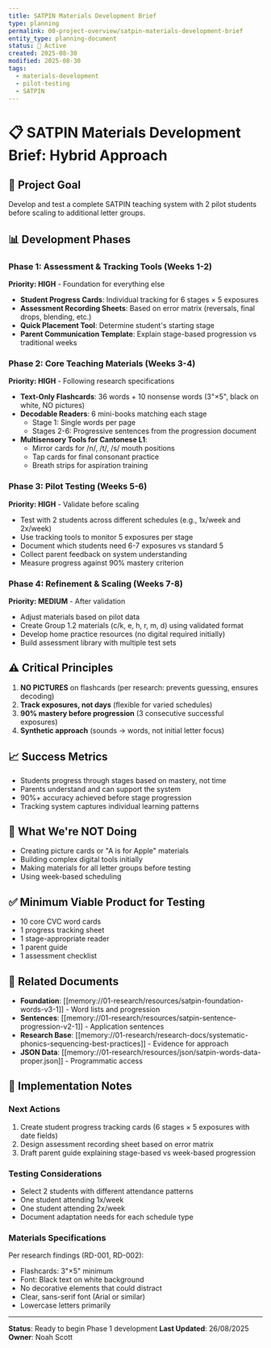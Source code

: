 ```yaml
---
title: SATPIN Materials Development Brief
type: planning
permalink: 00-project-overview/satpin-materials-development-brief
entity_type: planning-document
status: 🚀 Active
created: 2025-08-30
modified: 2025-08-30
tags:
  - materials-development
  - pilot-testing
  - SATPIN
---
```


# 📋 SATPIN Materials Development Brief: Hybrid Approach

## 🎯 Project Goal
Develop and test a complete SATPIN teaching system with 2 pilot students before scaling to additional letter groups.

## 📊 Development Phases

### Phase 1: Assessment & Tracking Tools (Weeks 1-2)
**Priority: HIGH** - Foundation for everything else

- **Student Progress Cards**: Individual tracking for 6 stages × 5 exposures
- **Assessment Recording Sheets**: Based on error matrix (reversals, final drops, blending, etc.)
- **Quick Placement Tool**: Determine student's starting stage
- **Parent Communication Template**: Explain stage-based progression vs traditional weeks

### Phase 2: Core Teaching Materials (Weeks 3-4)
**Priority: HIGH** - Following research specifications

- **Text-Only Flashcards**: 36 words + 10 nonsense words (3"×5", black on white, NO pictures)
- **Decodable Readers**: 6 mini-books matching each stage
  - Stage 1: Single words per page
  - Stages 2-6: Progressive sentences from the progression document
- **Multisensory Tools for Cantonese L1**:
  - Mirror cards for /n/, /t/, /s/ mouth positions
  - Tap cards for final consonant practice
  - Breath strips for aspiration training

### Phase 3: Pilot Testing (Weeks 5-6)
**Priority: HIGH** - Validate before scaling

- Test with 2 students across different schedules (e.g., 1x/week and 2x/week)
- Use tracking tools to monitor 5 exposures per stage
- Document which students need 6-7 exposures vs standard 5
- Collect parent feedback on system understanding
- Measure progress against 90% mastery criterion

### Phase 4: Refinement & Scaling (Weeks 7-8)
**Priority: MEDIUM** - After validation

- Adjust materials based on pilot data
- Create Group 1.2 materials (c/k, e, h, r, m, d) using validated format
- Develop home practice resources (no digital required initially)
- Build assessment library with multiple test sets

## ⚠️ Critical Principles

1. **NO PICTURES** on flashcards (per research: prevents guessing, ensures decoding)
2. **Track exposures, not days** (flexible for varied schedules)
3. **90% mastery before progression** (3 consecutive successful exposures)
4. **Synthetic approach** (sounds → words, not initial letter focus)

## 📈 Success Metrics

- Students progress through stages based on mastery, not time
- Parents understand and can support the system
- 90%+ accuracy achieved before stage progression
- Tracking system captures individual learning patterns

## 🚫 What We're NOT Doing

- Creating picture cards or "A is for Apple" materials
- Building complex digital tools initially
- Making materials for all letter groups before testing
- Using week-based scheduling

## ✅ Minimum Viable Product for Testing

- 10 core CVC word cards
- 1 progress tracking sheet
- 1 stage-appropriate reader
- 1 parent guide
- 1 assessment checklist

## 🔗 Related Documents

- **Foundation**: [[memory://01-research/resources/satpin-foundation-words-v3-1]] - Word lists and progression
- **Sentences**: [[memory://01-research/resources/satpin-sentence-progression-v2-1]] - Application sentences
- **Research Base**: [[memory://01-research/research-docs/systematic-phonics-sequencing-best-practices]] - Evidence for approach
- **JSON Data**: [[memory://01-research/resources/json/satpin-words-data-proper.json]] - Programmatic access

## 📝 Implementation Notes

### Next Actions
1. Create student progress tracking cards (6 stages × 5 exposures with date fields)
2. Design assessment recording sheet based on error matrix
3. Draft parent guide explaining stage-based vs week-based progression

### Testing Considerations
- Select 2 students with different attendance patterns
- One student attending 1x/week
- One student attending 2x/week
- Document adaptation needs for each schedule type

### Materials Specifications
Per research findings (RD-001, RD-002):
- Flashcards: 3"×5" minimum
- Font: Black text on white background
- No decorative elements that could distract
- Clear, sans-serif font (Arial or similar)
- Lowercase letters primarily

---

**Status**: Ready to begin Phase 1 development
**Last Updated**: 26/08/2025
**Owner**: Noah Scott